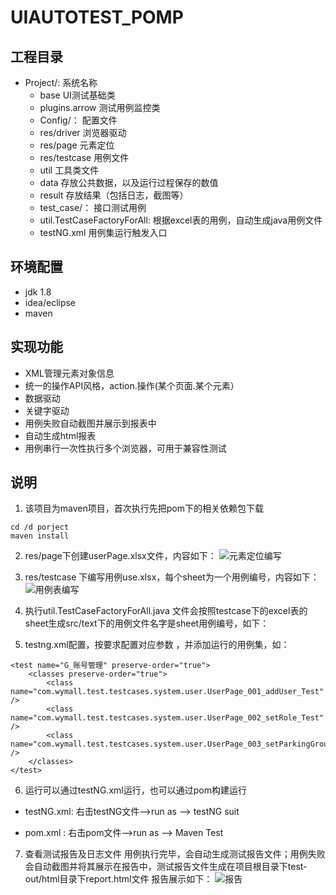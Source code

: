 # UIAUTOTEST_POMP

## 工程目录

- Project/:  系统名称
  - base  UI测试基础类
  - plugins.arrow  测试用例监控类
  - Config/： 配置文件
  - res/driver 浏览器驱动
  - res/page 元素定位
  - res/testcase 用例文件
  - util 工具类文件
  - data 存放公共数据，以及运行过程保存的数值
  - result  存放结果（包括日志，截图等）
  - test_case/： 接口测试用例
  - util.TestCaseFactoryForAll:  根据excel表的用例，自动生成java用例文件
  - testNG.xml  用例集运行触发入口

## 环境配置
* jdk 1.8    
* idea/eclipse     
* maven

## 实现功能
- XML管理元素对象信息 
- 统一的操作API风格，action.操作(某个页面.某个元素）
- 数据驱动 
- 关键字驱动 
- 用例失败自动截图并展示到报表中 
- 自动生成html报表 
- 用例串行一次性执行多个浏览器，可用于兼容性测试


## 说明
1. 该项目为maven项目，首次执行先把pom下的相关依赖包下载
```
cd /d porject
maven install
```
2. res/page下创建userPage.xlsx文件，内容如下：
![元素定位编写](http://172.18.3.40:3000/yeyb/UIAUTOTEST_POMP/src/master/img-folder/page.png)

3. res/testcase 下编写用例use.xlsx，每个sheet为一个用例编号，内容如下：
![用例表编写](http://172.18.3.40:3000/yeyb/UIAUTOTEST_POMP/src/master/img-folder/testcase.png)

4. 执行util.TestCaseFactoryForAll.java 文件会按照testcase下的excel表的sheet生成src/text下的用例文件名字是sheet用例编号，如下：

5. testng.xml配置，按要求配置对应参数 ，并添加运行的用例集，如：
```
<test name="G_账号管理" preserve-order="true">
	<classes preserve-order="true">
		<class name="com.wymall.test.testcases.system.user.UserPage_001_addUser_Test" />
		<class name="com.wymall.test.testcases.system.user.UserPage_002_setRole_Test" />
		<class name="com.wymall.test.testcases.system.user.UserPage_003_setParkingGroup_Test" />
	</classes>
</test>
```

6. 运行可以通过testNG.xml运行，也可以通过pom构建运行
 - testNG.xml: 右击testNG文件-->run as --> testNG suit

 - pom.xml :   右击pom文件-->run as --> Maven Test

7. 查看测试报告及日志文件
用例执行完毕，会自动生成测试报告文件；用例失败会自动截图并将其展示在报告中，测试报告文件生成在项目根目录下test-out/html目录下report.html文件 报告展示如下：
![报告](http://172.18.3.40:3000/yeyb/UIAUTOTEST_POMP/src/master/img-folder/report.png)

